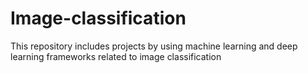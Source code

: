 # Image-classification
This repository includes projects by using machine learning and deep learning frameworks related to image classification 
